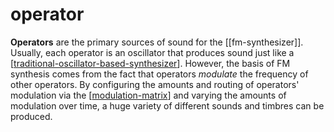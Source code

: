 # operator

**Operators** are the primary sources of sound for the [[fm-synthesizer]].  Usually, each operator is an oscillator that produces sound just like a [[traditional-oscillator-based-synthesizer]].  However, the basis of FM synthesis comes from the fact that operators _modulate_ the frequency of other operators.  By configuring the amounts and routing of operators' modulation via the [[modulation-matrix]] and varying the amounts of modulation over time, a huge variety of different sounds and timbres can be produced.

[//begin]: # "Autogenerated link references for markdown compatibility"
[traditional-oscillator-based-synthesizer]: traditional-oscillator-based-synthesizer "traditional oscillator-based synthesizer"
[modulation-matrix]: modulation-matrix "modulation matrix"
[//end]: # "Autogenerated link references"
